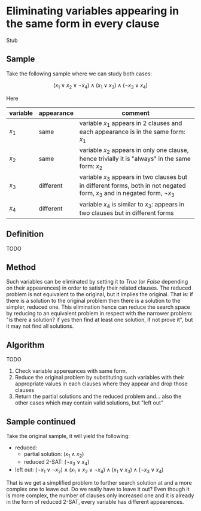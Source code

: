 # Eliminating variables appearing in the same form in every clause

Stub

## Sample

Take the following sample where we can study both cases:

$$
(x_1 \lor x_2 \lor \lnot x_4) \land (x_1 \lor x_3) \land (\lnot x_3 \lor x_4)
$$

Here 

|variable|appearance|comment|
|--------|----------|-------|
|$x_1$   |same      |variable $x_1$ appears in 2 clauses and each appearance is in the same form: $x_1$|
|$x_2$   |same      |variable $x_2$ appears in only one clause, hence trivially it is "always" in the same form: $x_2$|
|$x_3$   |different |variable $x_3$ appears in two clauses but in different forms, both in not negated form, $x_3$ and in negated form, $\lnot x_3$|
|$x_4$   |different |variable $x_4$ is similar to $x_3$: appears in two clauses but in different forms|

## Definition
TODO

## Method

Such variables can be eliminated by setting it to $True$ (or $False$ depending on their appearences) in order to satisfy their related clauses. The reduced problem is not equivalent to the original, but it implies the original. That is: if there is a solution to the original problem then there is a solution to the simpler, reduced one. This elimination hence can reduce the search space by reducing to an equivalent problem in respect with the narrower problem: "is there a solution? if yes then find at least one solution, if not prove it", but it may not find all solutions.

## Algorithm
TODO

1. Check variable appereances with same form.
2. Reduce the original problem by substituting such variables with their appropriate values in each clauses where they appear and drop those clauses
3. Return the partial solutions and the reduced problem and... also the other cases which may contain valid solutions, but "left out"

## Sample continued

Take the original sample, it will yield the following:

- reduced: 
  - partial solution: $(x_1 \land x_2)$
  - reduced 2-SAT: $(\lnot x_3 \lor x_4)$
- left out: $(\lnot x_1 \lor \lnot x_2) \land (x_1 \lor x_2 \lor \lnot x_4) \land (x_1 \lor x_3) \land (\lnot x_3 \lor x_4)$

That is we get a simplified problem to further search solution at and a more complex one to leave out. Do we really have to leave it out? Even though it is more complex, the number of clauses only increased one and it is already in the form of reduced 2-SAT, every variable has different appearences.